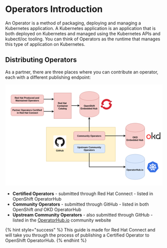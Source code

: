 # Operators Introduction

An Operator is a method of packaging, deploying and managing a Kubernetes application. A Kubernetes application is an application that is both deployed on Kubernetes and managed using the Kubernetes APIs and kubectl/oc tooling. You can think of Operators as the runtime that manages this type of application on Kubernetes.

## Distributing Operators

As a partner, there are three places where you can contribute an operator, each with a different publishing endpoint:

![](../.gitbook/assets/operator-publishing-paths-1.png)

* **Certified Operators** - submitted through Red Hat Connect - listed in OpenShift OperatorHub
* **Community Operators** - submitted through GitHub - listed in both OpenShift _and_ OKD OperatorHub
* **Upstream Community Operators** - also submitted through GitHub -  listed in the [OperatorHub.io](https://operatorhub.io)  community website

{% hint style="success" %}
This guide is made for Red Hat Connect and will take you through the process of publishing a Certified Operator to OpenShift OperatorHub.
{% endhint %}

